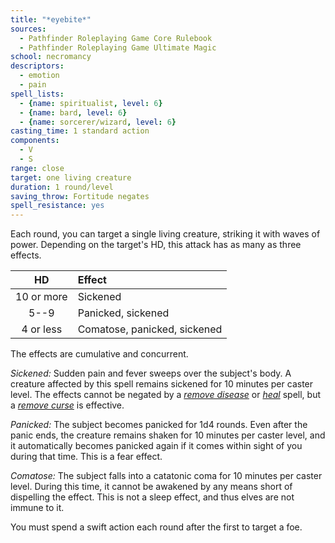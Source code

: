 ```yaml
---
title: "*eyebite*"
sources:
  - Pathfinder Roleplaying Game Core Rulebook
  - Pathfinder Roleplaying Game Ultimate Magic
school: necromancy
descriptors:
  - emotion
  - pain
spell_lists:
  - {name: spiritualist, level: 6}
  - {name: bard, level: 6}
  - {name: sorcerer/wizard, level: 6}
casting_time: 1 standard action
components:
  - V
  - S
range: close
target: one living creature
duration: 1 round/level
saving_throw: Fortitude negates
spell_resistance: yes
---
```


Each round, you can target a single living creature, striking it with waves of power. Depending on the target's HD, this attack has as many as three effects.

HD | Effect
:--:|:--
10 or more | Sickened
5--9 | Panicked, sickened
4 or less | Comatose, panicked, sickened

The effects are cumulative and concurrent.

*Sickened:* Sudden pain and fever sweeps over the subject's body. A creature affected by this spell remains sickened for 10 minutes per caster level. The effects cannot be negated by a [*remove disease*](/spells/remove-disease/) or [*heal*](/spells/heal/) spell, but a [*remove curse*](/spells/remove-curse/) is effective.

*Panicked:* The subject becomes panicked for 1d4 rounds. Even after the panic ends, the creature remains shaken for 10 minutes per caster level, and it automatically becomes panicked again if it comes within sight of you during that time. This is a fear effect.

*Comatose:* The subject falls into a catatonic coma for 10 minutes per caster level. During this time, it cannot be awakened by any means short of dispelling the effect. This is not a sleep effect, and thus elves are not immune to it.

You must spend a swift action each round after the first to target a foe.

